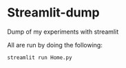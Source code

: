 # Streamlit-dump

Dump of my experiments with streamlit

All are run by doing the following:

```commandline
streamlit run Home.py
```